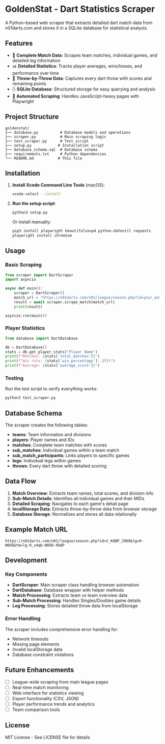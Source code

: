 # GoldenStat - Dart Statistics Scraper

A Python-based web scraper that extracts detailed dart match data from n01darts.com and stores it in a SQLite database for statistical analysis.

## Features

- 🎯 **Complete Match Data**: Scrapes team matches, individual games, and detailed leg information
- 📊 **Detailed Statistics**: Tracks player averages, wins/losses, and performance over time
- 🎲 **Throw-by-Throw Data**: Captures every dart throw with scores and remaining points
- 🗄️ **SQLite Database**: Structured storage for easy querying and analysis
- 🚀 **Automated Scraping**: Handles JavaScript-heavy pages with Playwright

## Project Structure

```
goldenstat/
├── database.py          # Database models and operations
├── scraper.py           # Main scraping logic
├── test_scraper.py      # Test script
├── setup.py            # Installation script
├── database_schema.sql  # Database schema
├── requirements.txt     # Python dependencies
└── README.md           # This file
```

## Installation

1. **Install Xcode Command Line Tools** (macOS):
   ```bash
   xcode-select --install
   ```

2. **Run the setup script**:
   ```bash
   python3 setup.py
   ```

   Or install manually:
   ```bash
   pip3 install playwright beautifulsoup4 python-dateutil requests
   playwright install chromium
   ```

## Usage

### Basic Scraping

```python
from scraper import DartScraper
import asyncio

async def main():
    scraper = DartScraper()
    match_url = "https://n01darts.com/n01/league/season.php?id=your_match_id"
    result = await scraper.scrape_match(match_url)
    print(result)

asyncio.run(main())
```

### Player Statistics

```python
from database import DartDatabase

db = DartDatabase()
stats = db.get_player_stats("Player Name")
print(f"Matches: {stats['total_matches']}")
print(f"Win rate: {stats['win_percentage']:.1f}%")
print(f"Average: {stats['average_score']}")
```

### Testing

Run the test script to verify everything works:
```bash
python3 test_scraper.py
```

## Database Schema

The scraper creates the following tables:

- **teams**: Team information and divisions
- **players**: Player names and IDs
- **matches**: Complete team matches with scores
- **sub_matches**: Individual games within a team match
- **sub_match_participants**: Links players to specific games
- **legs**: Individual legs within games
- **throws**: Every dart throw with detailed scoring

## Data Flow

1. **Match Overview**: Extracts team names, total scores, and division info
2. **Sub-Match Details**: Identifies all individual games and their MIDs
3. **Detailed Scraping**: Navigates to each game's detail page
4. **localStorage Data**: Extracts throw-by-throw data from browser storage
5. **Database Storage**: Normalizes and stores all data relationally

## Example Match URL

```
https://n01darts.com/n01/league/season.php?id=t_KQNP_2960&lg=0-W0XD&tm=lg-0_v4qb-W0XD-XbQP
```

## Development

### Key Components

- **DartScraper**: Main scraper class handling browser automation
- **DartDatabase**: Database wrapper with helper methods
- **Match Processing**: Extracts team vs team overview data
- **Sub-Match Processing**: Handles Singles/Doubles game details
- **Leg Processing**: Stores detailed throw data from localStorage

### Error Handling

The scraper includes comprehensive error handling for:
- Network timeouts
- Missing page elements
- Invalid localStorage data
- Database constraint violations

## Future Enhancements

- [ ] League-wide scraping from main league pages
- [ ] Real-time match monitoring
- [ ] Web interface for statistics viewing
- [ ] Export functionality (CSV, JSON)
- [ ] Player performance trends and analytics
- [ ] Team comparison tools

## License

MIT License - See LICENSE file for details